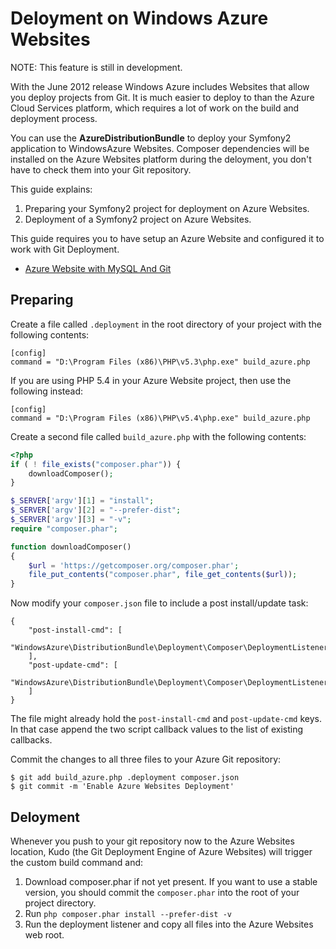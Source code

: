 # Deloyment on Windows Azure Websites

NOTE: This feature is still in development.

With the June 2012 release Windows Azure includes Websites that allow you deploy projects
from Git. It is much easier to deploy to than the Azure Cloud Services platform, which
requires a lot of work on the build and deployment process.

You can use the **AzureDistributionBundle** to deploy your Symfony2 application to
WindowsAzure Websites. Composer dependencies will be installed on the Azure Websites
platform during the deloyment, you don't have to check them into your Git repository.

This guide explains:

1. Preparing your Symfony2 project for deployment on Azure Websites.
2. Deployment of a Symfony2 project on Azure Websites.

This guide requires you to have setup an Azure Website and configured
it to work with Git Deployment.

- [Azure Website with MySQL And Git](http://www.windowsazure.com/en-us/develop/php/tutorials/website-w-mysql-and-git/)

## Preparing

Create a file called ``.deployment`` in the root directory of your project with the
following contents:

    [config]
    command = "D:\Program Files (x86)\PHP\v5.3\php.exe" build_azure.php

If you are using PHP 5.4 in your Azure Website project, then use the following instead:

    [config]
    command = "D:\Program Files (x86)\PHP\v5.4\php.exe" build_azure.php

Create a second file called ``build_azure.php`` with the following contents:

```php
<?php
if ( ! file_exists("composer.phar")) {
    downloadComposer();
}

$_SERVER['argv'][1] = "install";
$_SERVER['argv'][2] = "--prefer-dist";
$_SERVER['argv'][3] = "-v";
require "composer.phar";

function downloadComposer()
{
    $url = 'https://getcomposer.org/composer.phar';
    file_put_contents("composer.phar", file_get_contents($url));
}
```

Now modify your ``composer.json`` file to include a post install/update task:

    {
        "post-install-cmd": [
            "WindowsAzure\DistributionBundle\Deployment\Composer\DeploymentListener::postInstall"
        ],
        "post-update-cmd": [
            "WindowsAzure\DistributionBundle\Deployment\Composer\DeploymentListener::postInstall"
        ]
    }

The file might already hold the ``post-install-cmd`` and ``post-update-cmd`` keys. In that case
append the two script callback values to the list of existing callbacks.

Commit the changes to all three files to your Azure Git repository:

    $ git add build_azure.php .deployment composer.json
    $ git commit -m 'Enable Azure Websites Deployment'

## Deloyment

Whenever you push to your git repository now to the Azure Websites location,
Kudo (the Git Deployment Engine of Azure Websites) will trigger the custom
build command and:

1. Download composer.phar if not yet present. If you want to use a stable
version, you should commit the ``composer.phar`` into the root of your project
directory.
2. Run ``php composer.phar install --prefer-dist -v``
3. Run the deployment listener and copy all files into the Azure Websites web root.

